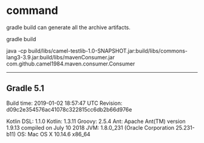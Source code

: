 
# command
gradle build can generate all the archive artifacts.

gradle build

java -cp build/libs/camel-testlib-1.0-SNAPSHOT.jar:build/libs/commons-lang3-3.9.jar:build/libs/mavenConsumer.jar com.github.camel1984.maven.consumer.Consumer

------------------------------------------------------------
Gradle 5.1
------------------------------------------------------------

Build time:   2019-01-02 18:57:47 UTC
Revision:     d09c2e354576ac41078c322815cc6db2b66d976e

Kotlin DSL:   1.1.0
Kotlin:       1.3.11
Groovy:       2.5.4
Ant:          Apache Ant(TM) version 1.9.13 compiled on July 10 2018
JVM:          1.8.0_231 (Oracle Corporation 25.231-b11)
OS:           Mac OS X 10.14.6 x86_64
